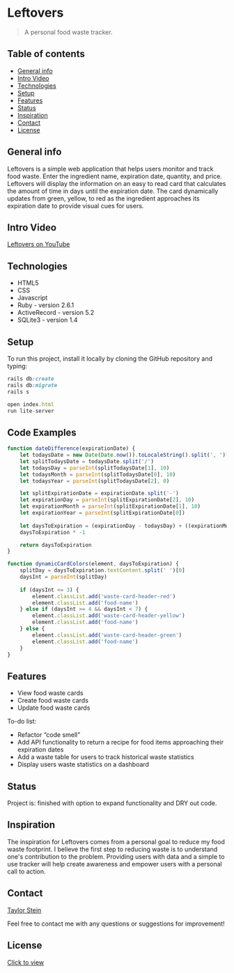 # Leftovers
> A personal food waste tracker.

## Table of contents
* [General info](#general-info)
* [Intro Video](#intro-video)
* [Technologies](#technologies)
* [Setup](#setup)
* [Features](#features)
* [Status](#status)
* [Inspiration](#inspiration)
* [Contact](#contact)
* [License](#license)

## General info
Leftovers is a simple web application that helps users monitor and track food waste. Enter the ingredient name,
expiration date, quantity, and price. Leftovers will display the information on an easy to read card that calculates the 
amount of time in days until the expiration date. The card dynamically updates from green, yellow, to red as the ingredient 
approaches its expiration date to provide visual cues for users.

## Intro Video
[Leftovers on YouTube](https://www.youtube.com/watch?v=qxT1I0RSelE)

## Technologies
* HTML5
* CSS
* Javascript
* Ruby - version 2.6.1
* ActiveRecord - version 5.2
* SQLite3 - version 1.4

## Setup
To run this project, install it locally by cloning the GitHub repository and typing:
```ruby
rails db:create
rails db:migrate
rails s
```
```javascript
open index.html
run lite-server
```

## Code Examples
```javascript
function dateDifference(expirationDate) {
    let todaysDate = new Date(Date.now()).toLocaleString().split(', ')[0]
    let splitTodaysDate = todaysDate.split('/')
    let todaysDay = parseInt(splitTodaysDate[1], 10)
    let todaysMonth = parseInt(splitTodaysDate[0], 10)
    let todaysYear = parseInt(splitTodaysDate[2], 0)

    let splitExpirationDate = expirationDate.split('-')
    let expirationDay = parseInt(splitExpirationDate[2], 10)
    let expirationMonth = parseInt(splitExpirationDate[1], 10)
    let expirationYear = parseInt(splitExpirationDate[0])
    
    let daysToExpiration = (expirationDay - todaysDay) + ((expirationMonth - todaysMonth) * 30) + ((expirationYear - todaysYear))
    daysToExpiration * -1

    return daysToExpiration
}
```

```javascript
function dynamicCardColors(element, daysToExpiration) {
    splitDay = daysToExpiration.textContent.split(' ')[0]
    daysInt = parseInt(splitDay)
    
    if (daysInt <= 3) {
        element.classList.add('waste-card-header-red')
        element.classList.add('food-name')
    } else if (daysInt >= 4 && daysInt < 7) {
        element.classList.add('waste-card-header-yellow')
        element.classList.add('food-name')
    } else {
        element.classList.add('waste-card-header-green')
        element.classList.add('food-name')
    }
}
```

## Features
* View food waste cards
* Create food waste cards
* Update food waste cards

To-do list:
* Refactor “code smell”
* Add API functionality to return a recipe for food items approaching their expiration dates
* Add a waste table for users to track historical waste statistics
* Display users waste statistics on a dashboard

## Status
Project is: finished with option to expand functionality and DRY out code.

## Inspiration
The inspiration for Leftovers comes from a personal goal to reduce my food waste footprint. I believe the first step to
reducing waste is to understand one's contribution to the problem. Providing users with data and a simple to use tracker
will help create awareness and empower users with a personal call to action.

## Contact
[Taylor Stein](www.linkedin.com/in/taylor-stein)

Feel free to contact me with any questions or suggestions for improvement!

## License
[Click to view](https://github.com/ChefBoyRT/leftovers/blob/master/LICENSE)
